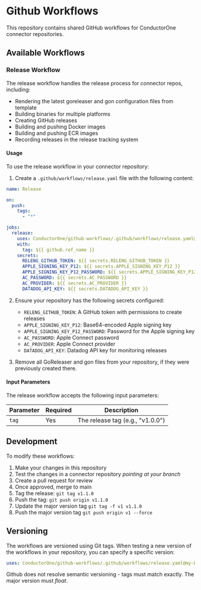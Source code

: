 # Github Workflows

This repository contains shared GitHub workflows for ConductorOne connector repositories.

## Available Workflows

### Release Workflow

The release workflow handles the release process for connector repos, including:

- Rendering the latest goreleaser and gon configuration files from template
- Building binaries for multiple platforms
- Creating GitHub releases
- Building and pushing Docker images
- Building and pushing ECR images
- Recording releases in the release tracking system

#### Usage

To use the release workflow in your connector repository:

1. Create a `.github/workflows/release.yaml` file with the following content:

```yaml
name: Release

on:
  push:
    tags:
      - "*"

jobs:
  release:
    uses: ConductorOne/github-workflows/.github/workflows/release.yaml@v1
    with:
      tag: ${{ github.ref_name }}
    secrets:
      RELENG_GITHUB_TOKEN: ${{ secrets.RELENG_GITHUB_TOKEN }}
      APPLE_SIGNING_KEY_P12: ${{ secrets.APPLE_SIGNING_KEY_P12 }}
      APPLE_SIGNING_KEY_P12_PASSWORD: ${{ secrets.APPLE_SIGNING_KEY_P12_PASSWORD }}
      AC_PASSWORD: ${{ secrets.AC_PASSWORD }}
      AC_PROVIDER: ${{ secrets.AC_PROVIDER }}
      DATADOG_API_KEY: ${{ secrets.DATADOG_API_KEY }}
```

2. Ensure your repository has the following secrets configured:

   - `RELENG_GITHUB_TOKEN`: A GitHub token with permissions to create releases
   - `APPLE_SIGNING_KEY_P12`: Base64-encoded Apple signing key
   - `APPLE_SIGNING_KEY_P12_PASSWORD`: Password for the Apple signing key
   - `AC_PASSWORD`: Apple Connect password
   - `AC_PROVIDER`: Apple Connect provider
   - `DATADOG_API_KEY`: Datadog API key for monitoring releases

3. Remove all GoReleaser and gon files from your repository, if they were previously created there.

#### Input Parameters

The release workflow accepts the following input parameters:

| Parameter | Required | Description                      |
| --------- | -------- | -------------------------------- |
| `tag`     | Yes      | The release tag (e.g., "v1.0.0") |

## Development

To modify these workflows:

1. Make your changes in this repository
2. Test the changes in a connector repository _pointing at your branch_
3. Create a pull request for review
4. Once approved, merge to main
5. Tag the release: `git tag v1.1.0`
6. Push the tag: `git push origin v1.1.0`
7. Update the major version tag `git tag -f v1 v1.1.0`
8. Push the major version tag `git push origin v1 --force`

## Versioning

The workflows are versioned using Git tags. When testing a new version of the workflows in your repository, you can specify a specific version:

```yaml
uses: ConductorOne/github-workflows/.github/workflows/release.yaml@my-branch
```

Github does not resolve semantic versioning - tags must match exactly. The major version must _float_.
